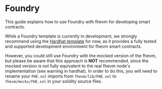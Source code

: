 # Foundry

This guide explains how to use Foundry with fhevm for developing smart contracts.

While a Foundry template is currently in development, we strongly recommend using the [Hardhat template](https://github.com/zama-ai/fhevm-hardhat-template) for now, as it provides a fully tested and supported development environment for fhevm smart contracts.

However, you could still use Foundry with the mocked version of the fhevm, but please be aware that this approach is **NOT** recommended, since the mocked version is not fully equivalent to the real fhevm node's implementation (see warning in hardhat). In order to do this, you will need to rename your `FHE.sol` imports from `fhevm/lib/FHE.sol` to `fhevm/mocks/FHE.sol` in your solidity source files.
